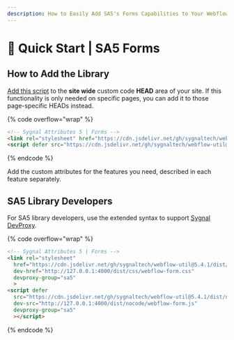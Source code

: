 ```yaml
---
description: How to Easily Add SA5's Forms Capabilities to Your Webflow Site
---
```


# 🚀 Quick Start | SA5 Forms



## How to Add the Library <a href="#step-1---add-the-library" id="step-1---add-the-library"></a>

[Add this script](../../overview/how-to-add-custom-code.md) to the **site wide** custom code **HEAD** area of your site. If this functionality is only needed on specific pages, you can add it to those page-specific HEADs instead. &#x20;

{% code overflow="wrap" %}
```html
<!-- Sygnal Attributes 5 | Forms --> 
<link rel="stylesheet" href="https://cdn.jsdelivr.net/gh/sygnaltech/webflow-util@5.4.0/dist/css/webflow-form.css"> 
<script defer src="https://cdn.jsdelivr.net/gh/sygnaltech/webflow-util@5.4.0/dist/nocode/webflow-form.js"></script>
```
{% endcode %}

Add the custom attributes for the features you need, described in each feature separately. &#x20;

## SA5 Library Developers

For SA5 library developers, use the extended syntax to support [Sygnal DevProxy](https://engine.sygnal.com/devproxy).&#x20;

{% code overflow="wrap" %}
```html
<!-- Sygnal Attributes 5 | Forms --> 
<link rel="stylesheet" 
  href="https://cdn.jsdelivr.net/gh/sygnaltech/webflow-util@5.4.1/dist/css/webflow-form.css"
  dev-href="http://127.0.0.1:4000/dist/css/webflow-form.css"
  devproxy-group="sa5"
  > 
<script defer 
  src="https://cdn.jsdelivr.net/gh/sygnaltech/webflow-util@5.4.1/dist/nocode/webflow-form.js" 
  dev-src="http://127.0.0.1:4000/dist/nocode/webflow-form.js"
  devproxy-group="sa5"
  ></script>
```
{% endcode %}













